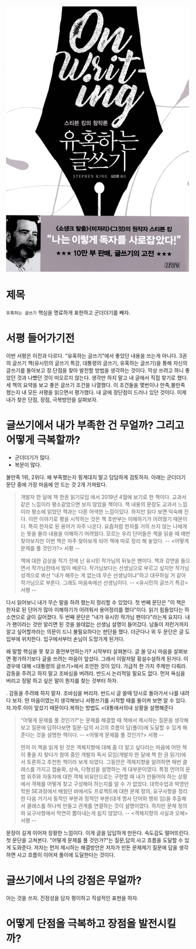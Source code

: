 <!-- markdownlint-disable MD025 MD036 MD041 MD026 -->

![유혹하는 글쓰기](cover.jpg)

# 제목

`유혹하는 글쓰기` 핵심을 명료하게 표현하고 군더더기를 빼자.

# 서평 들어가기전

이번 서평은 이전과 다르다. "유혹하는 글쓰기"에서 좋았던 내용을 쓰는게 아니다. 3권의 글쓰기 책(유시민의 글쓰기 특강, 대통령의 글쓰기, 유혹하는 글쓰기)을 통해 자신의 글쓰기를 돌아보고 장.단점을 찾아 발전할 방법을 생각하는 것이다. 막상 쓰려고 하니 좋았던 것과 나빴던 것이 떠오르지 않는다. 생각만 하지 말고 내 글에서 직접 찾기로 했다. 세 책의 요약을 보고 좋은 글쓰기 조건을 나열했다. 이 조건들을 몇번이나 만족,불만족 했는지 내 모든 서평을 읽으면서 평가했다. 내 글에 장단점이 드러나 있던 것이다. 이제 내가 찾은 단점, 장점, 극복방안을 살펴보자.

# 글쓰기에서 내가 부족한 건 무얼까? 그리고 어떻게 극복할까?

* 군더더기가 많다.
* 복문이 많다.

불만족 1위, 2위다. 왜 부족했는지 핑계대지 말고 담담하게 검토하자. 아래는 군더더기 문단 중에 가장 마음에 안 드는 것 2개 가져왔다.

> 개발자 한 달에 책 한권 읽기모임 에서 2019년 4월에 보기로 한 책이다. 교과서 같은 느낌이라 평소같았으면 보지 않았을 책이다. 책 내용의 문장도 교과서 느낌이라 평소에 읽었던 책과는 다른 어색한 느낌이있다. 하지만 읽다 보면 익숙해 진다. 이런 이야기로 평을 시작하는 것은 책 초반부는 이해하기가 어려웠기 때문이다. 특히 한자로 된 용어가 자주 나온다. 요즘처럼 한자를 거의 쓰지 않는 나에게는 뜻을 몰라 내용을 이해하기 어려웠다. 모르는 우리 단어들은 책을 읽을 때 매번 찾아보지만 이번 책은 자주 찾아보게 되어 책에 따로 정리 해 놓았다. -- <어떻게 문제를 풀 것인가?> 서평 --
>
> 책에 대한 감상을 적기 전에 난 유시민 작가님의 뒤늦은 팬이다. 책과 강연을 들으면서 작가님한테서 많이 배운다. 작가님보다는 선생님으로 부르고 싶지만 작가님 성격으로 봐선 "내가 해주는 게 없는데 무슨 선생님이냐"하고 대꾸하실 거 같아 작가님으로 부른다. 그래도 마음속에선 선생님이다. -- <유시민의 글쓰기 특강> 서평 --

다시 읽어보니 내가 무슨 말을 하려 했는지 정리할 수 있었다. 첫 번째 문단은 "이 책은 한자로 된 단어가 많아 이해하기가 어려워서 용어정리를 했다"이다. 읽기 힘들었다는 하소연으로 글이 길어졌다. 두 번째 문단은 "내가 유시민 작가님 팬이다"라는게 요지다. 내가 팬이라는 것만 알리면 된 것을 쓸데없는 선생님 설명이 들어갔다. 남들이 저런거까지 알고 싶어할까라는 의문이 드니 불필요하다는 판단을 했다. 더군다나 위 두 문단은 글 도입부에 위치한다. 입구에서부터 손님이 도망가게 된거다.

왜 말할 핵심을 못 찾고 중언부언하는가? 시작부터 살펴본다. 글 쓸 당시 마음을 살펴보면 평가하기보다 글을 쓰려는 마음이 앞섰다. 그래서 이말저말 횡설수설하게 된거다. 이 경우에 대해 <대통령의 글쓰기>에서 조언한 것이 있다. 가급적 한 가지 주제만 다뤄라. 감동을 주려고 하지 말고 조바심을 버려라. 반드시 논리적일 필요도 없다. 먼저 욕심을 
버리고 정말 하고 싶은 말이 뭔지를 찾는 것부터 하자.



. 감동을 주려왜 하지 말자. 조바심을 버리자. 반드시 글 쓸때 당시로 돌아가서 나를 내려다 보자. 떤 마음이였는지 생각해보니  서평쓰기를 시작할 때를 돌이켜 보면 알 수 있다. 자.자루.이이 앞섰기 때문이다.복하는 방법도 <대통에서의내 상황을 설명해준다

> "어떻게 문제를 풀 것인가?"는 문제를 해결할 때 책에서 제시하는 질문을 생각해보고 질문에 답하다보면 질문-답의 사고의 흐름이 답(풀이)에 도달할 수 있게 해준다는 것을 설명한 책이다. -- <어떻게 문제를 풀 것인가?> 서평 --
>
> 먼저 이 책을 읽게 된 것은 객체지향에 대해 좀 더 알고 싶다라는 마음에 어떤 책이 좋을 지 찾다가 참여 중인 개발자 독서 모임(개발자 한 달에 책 한 권 읽기)에서 토론하고 추천한 책이라 보게 되었다. 그동안은 객체지향을 알려하면 매번 클래스를 가지고 캡슐화, 상속, 다형성을 설명하는 게 대부분이였다. 특정 언어의 문법 위주와 자동차에 대한 객체 비유만으로는 구현할 때 내가 만들어야 하는 상황에서 객체를 어떻게 찾고 구성해야 하는지를 알 수 가 없었다. 대학수업과 박영만 학원 SE과정에서 배웠던 바에서도 프로젝트에 대한 문제 정의, 요구사항을 정리한 다음 거기서 동적인 부분과 정적인 부분(대개 명사 단어와 행위 임)을 추출해서 클래스를 하나씩 만들고 관계를 연결하는 것이 설명이였다. 하지만 문제 정의와 요구사항에서 막연히 뽑아내는게 쉽지 않았다. -- <객체지향의 사실과 오해> 서평 --

문장이 길게 이어져 장황한 느낌이다. 이게 글을 답답하게 만든다. 속도감도 떨어뜨린다. 첫 문단을 고쳐본다. "어떻게 문제를 풀 것인가?"는 질문,답의 사고 흐름을 도달할 수 있게 도와준다. 저자는 먼저 제시하는 해결방안은 저자가 만든 문제제기 질문에 답을 생각하면 사고 흐름이 이어져 풀이에 도달한다는 것이다.

# 글쓰기에서 나의 강점은 무얼까?

아는 것을 쓰자. 진정성을 담자
평이하고 직설적인 표현을 하자.

# 어떻게 단점을 극복하고 장점을 발전시킬까?
